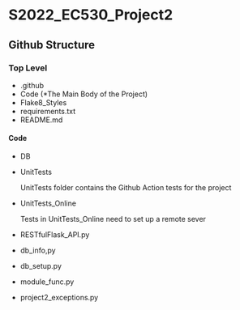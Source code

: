 # S2022_EC530_Project2

## Github Structure
### Top Level
 - .github
 - Code (*The Main Body of the Project)
 - Flake8_Styles
 - requirements.txt
 - README.md
#### Code 
  - DB
  - UnitTests
      
      UnitTests folder contains the Github Action tests for the project
  - UnitTests_Online
      
      Tests in UnitTests_Online need to set up a remote sever
  - RESTfulFlask_API.py
  - db_info,py
  - db_setup.py
  - module_func.py
  - project2_exceptions.py
